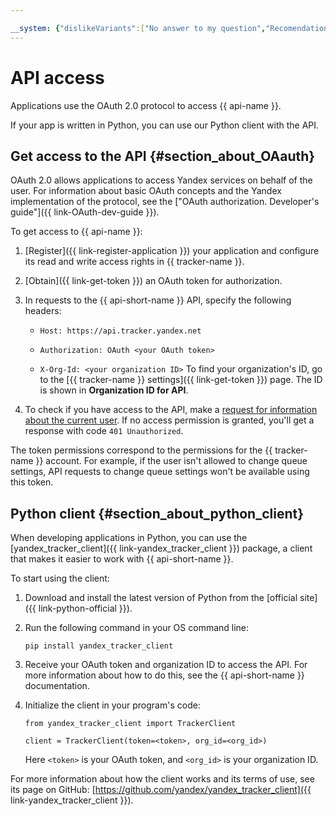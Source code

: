 ```yaml
---

__system: {"dislikeVariants":["No answer to my question","Recomendations didn't help","The content doesn't match title","Other"]}
---
```

# API access

Applications use the OAuth 2.0 protocol to access {{ api-name }}.

If your app is written in Python, you can use our Python client with the API.

## Get access to the API {#section_about_OAauth}

OAuth 2.0 allows applications to access Yandex services on behalf of the user. For information about basic OAuth concepts and the Yandex implementation of the protocol, see the ["OAuth authorization. Developer's guide"]({{ link-OAuth-dev-guide }}).

To get access to {{ api-name }}:

1. [Register]({{ link-register-application }}) your application and configure its read and write access rights in {{ tracker-name }}.

1. [Obtain]({{ link-get-token }}) an OAuth token for authorization.

1. In requests to the {{ api-short-name }} API, specify the following headers:

    - `Host: https://api.tracker.yandex.net`

    - `Authorization: OAuth <your OAuth token>`

    - `X-Org-Id: <your organization ID>`
To find your organization's ID, go to the [{{ tracker-name }} settings]({{ link-get-token }}) page. The ID is shown in **Organization ID for API**.

1. To check if you have access to the API, make a [request for information about the current user](../get-user-info.md).
If no access permission is granted, you'll get a response with code `401 Unauthorized`.

The token permissions correspond to the permissions for the {{ tracker-name }} account. For example, if the user isn't allowed to change queue settings, API requests to change queue settings won't be available using this token.

## Python client {#section_about_python_client}

When developing applications in Python, you can use the [yandex_tracker_client]({{ link-yandex_tracker_client }}) package, a client that makes it easier to work with {{ api-short-name }}.

To start using the client:

1. Download and install the latest version of Python from the [official site]({{ link-python-official }}).
1. Run the following command in your OS command line:

    ```
    pip install yandex_tracker_client
    ```
1. Receive your OAuth token and organization ID to access the API. For more information about how to do this, see the {{ api-short-name }} documentation.
1. Initialize the client in your program's code:

    ```
    from yandex_tracker_client import TrackerClient
    ```

    ```
    client = TrackerClient(token=<token>, org_id=<org_id>)
    ```

    Here `<token>` is your OAuth token, and `<org_id>` is your organization ID.

For more information about how the client works and its terms of use, see its page on GitHub: [https://github.com/yandex/yandex_tracker_client]({{ link-yandex_tracker_client }}).
